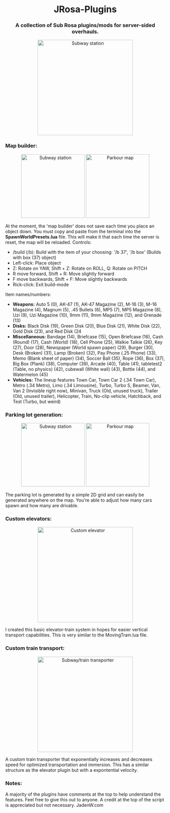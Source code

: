 <h1 align="center">JRosa-Plugins</h1>
<h3 align="center">A collection of Sub Rosa plugins/mods for server-sided overhauls.</h3>
<p align="center">
  <img src="https://github.com/Blueeyesjt1/JRosa-Plugins/assets/59098194/f88037e0-8930-47ce-bb1a-17abf5ce4596" alt="Subway station" height="300">
</p>

<h3>Map builder:</h3>
<p align="center">
<img src="https://github.com/Blueeyesjt1/JRosa-Plugins/assets/59098194/7c29b431-1518-4ea7-8127-dc64ad13fe2b" alt="Subway station" height="200">
<img src="https://github.com/Blueeyesjt1/JRosa-Plugins/assets/59098194/60426334-4404-4ab4-9640-c14171591d5f" alt="Parkour map" height="200">
</p>
At the moment, the 'map builder' does not save each time you place an object down. You must copy and paste from the terminal into the <b>SpawnWorldPresets.lua</b> file. This will make it that each time the server is reset, the map will be reloaded.
Controls:
<ul>
  <li>/build (/b): Build with the item of your choosing: '/b 37', '/b box' (Builds with box (37) object)</li>
  <li>Left-click: Place object</li>
  <li>Z: Rotate on YAW, Shift + Z: Rotate on ROLL, Q: Rotate on PITCH</li>
  <li>R move forward, Shift + R: Move slightly forward</li>
  <li>F move backwards, Shift + F: Move slightly backwards</li>
  <li>Rick-click: Exit build-mode</li>
</ul>

Item names/numbers:
<ul>
  <li><b>Weapons:</b> Auto 5 (0), AK-47 (1), AK-47 Magazine (2), M-16 (3), M-16 Magazine (4), Magnum (5), .45 Bullets (6), MP5 (7), MP5 Magazine (8), Uzi (9), Uzi Magazine (10), 9mm (11), 9mm Magazine (12), and Grenade (13)</li>
  <li><b>Disks:</b> Black Disk (19), Green Disk (20), Blue Disk (21), White Disk (22), Gold Disk (23), and Red Disk (24</li>
  <li><b>Miscellaneous:</b> Bandage (14), Briefcase (15), Open Briefcase (16), Cash (Round) (17), Cash (World) (18), Cell Phone (25), Walkie Talkie (26), Key (27), Door (28), Newspaper (World spawn paper) (29), Burger (30), Desk (Broken) (31), Lamp (Broken) (32), Pay Phone (.25 Phone) (33), Memo (Blank sheet of paper) (34), Soccer Ball (35), Rope (36), Box (37), Big Box (Plank) (38), Computer (39), Arcade (40), Table (41), tabletest2 (Table, no physics) (42), cubewall (White wall) (43), Bottle (44), and Watermelon (45)</li>
  <li><b>Vehicles:</b> The lineup features Town Car, Town Car 2 (.34 Town Car), Metro (.34 Metro), Limo (.34 Limousine), Turbo, Turbo S, Beamer, Van, Van 2 (Invisible right now), Minivan, Truck (Old, unused truck), Trailer (Old, unused trailer), Helicopter, Train, No-clip vehicle, Hatchback, and Test (Turbo, but weird)</li>
</ul>

<h3>Parking lot generation:</h3>
<p align="center">
<img src="https://github.com/Blueeyesjt1/JRosa-Plugins/assets/59098194/bedc15f3-4742-4ef8-adc1-bdcaeec8088e" alt="Subway station" height="200">
<img src="https://github.com/Blueeyesjt1/JRosa-Plugins/assets/59098194/14ebf3e6-6f72-4445-99ea-1d6514e8db41" alt="Parkour map" height="200">
</p>
The parking lot is generated by a simple 2D grid and can easily be generated anywhere on the map. You're able to adjust how many cars spawn and how many are drivable.

<h3>Custom elevators:</h3>
<p align="center">
<img src="https://github.com/Blueeyesjt1/JRosa-Plugins/assets/59098194/54af9384-5782-42a3-b579-14a49d748958" alt="Custom elevator" height="300">
</p>
I created this basic elevator-train system in hopes for easier vertical transport capabilities. This is very similar to the MovingTrain.lua file.

<h3>Custom train transport:</h3>
<p align="center">
<img src="https://github.com/Blueeyesjt1/JRosa-Plugins/assets/59098194/cd754f24-31f7-4639-bb25-58ef47cbf847" alt="Subway/train transporter" height="300">
</p>
A custom train transporter that exponentially increases and decreases speed for optimized transportation and immersion. 
This has a similar structure as the elevator plugin but with a expontential velocity.

<h3>Notes:</h3>
A majority of the plugins have comments at the top to help understand the features.
Feel free to give this out to anyone. A credit at the top of the script is appreciated but not necessary.
JadenW.com
